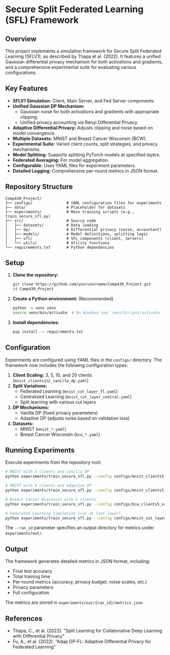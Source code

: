 # Secure Split Federated Learning (SFL) Framework

## Overview

This project implements a simulation framework for Secure Split Federated Learning (SFLV1), as described by Thapa et al. (2022). It features a unified Gaussian differential privacy mechanism for both activations and gradients, and a comprehensive experimental suite for evaluating various configurations.

## Key Features

*   **SFLV1 Simulation:** Client, Main Server, and Fed Server components.
*   **Unified Gaussian DP Mechanism:**
    *   Gaussian noise for both activations and gradients with appropriate clipping.
    *   Unified privacy accounting via Rényi Differential Privacy.
*   **Adaptive Differential Privacy:** Adjusts clipping and noise based on model convergence.
*   **Multiple Datasets:** MNIST and Breast Cancer Wisconsin (BCW).
*   **Experimental Suite:** Varied client counts, split strategies, and privacy mechanisms.
*   **Model Splitting:** Supports splitting PyTorch models at specified layers.
*   **Federated Averaging:** For model aggregation.
*   **Configurable:** Uses YAML files for experiment parameters.
*   **Detailed Logging:** Comprehensive per-round metrics in JSON format.

## Repository Structure

```
Comp430_Project/
├── configs/               # YAML configuration files for experiments
├── data/                  # Placeholder for datasets
├── experiments/           # Main training scripts (e.g., train_secure_sfl.py)
├── src/                   # Source code
│   ├── datasets/          # Data loading
│   ├── dp/                # Differential privacy (noise, accountant)
│   ├── models/            # Model definitions, splitting logic
│   ├── sfl/               # SFL components (client, servers)
│   └── utils/             # Utility functions
└── requirements.txt       # Python dependencies
```

## Setup

1.  **Clone the repository:**
    ```bash
    git clone https://github.com/yourusername/Comp430_Project.git
    cd Comp430_Project
    ```
2.  **Create a Python environment:** (Recommended)
    ```bash
    python -m venv venv
    source venv/bin/activate  # On Windows use `venv\Scripts\activate`
    ```
3.  **Install dependencies:**
    ```bash
    pip install -r requirements.txt
    ```

## Configuration

Experiments are configured using YAML files in the `configs/` directory. The framework now includes the following configuration types:

1. **Client Scaling:** 3, 5, 10, and 20 clients (`mnist_clients{n}_vanilla_dp.yaml`)
2. **Split Variations:** 
   - Federated Learning (`mnist_cut_layer_fl.yaml`)
   - Centralized Learning (`mnist_cut_layer_central.yaml`)
   - Split learning with various cut layers
3. **DP Mechanisms:**
   - Vanilla DP (fixed privacy parameters)
   - Adaptive DP (adjusts noise based on validation loss)
4. **Datasets:**
   - MNIST (`mnist_*.yaml`)
   - Breast Cancer Wisconsin (`bcw_*.yaml`)

## Running Experiments

Execute experiments from the repository root:

```bash
# MNIST with 5 clients and vanilla DP
python experiments/train_secure_sfl.py --config configs/mnist_clients5_vanilla_dp.yaml --run_id mnist_clients5_vanilla

# MNIST with 5 clients and adaptive DP
python experiments/train_secure_sfl.py --config configs/mnist_clients5_adaptive_dp.yaml --run_id mnist_clients5_adaptive

# Breast Cancer Wisconsin with 5 clients
python experiments/train_secure_sfl.py --config configs/bcw_clients5_vanilla_dp.yaml --run_id bcw_clients5_vanilla

# Federated Learning simulation (cut at last layer)
python experiments/train_secure_sfl.py --config configs/mnist_cut_layer_fl.yaml --run_id mnist_fl_sim
```

The `--run_id` parameter specifies an output directory for metrics under `experiments/out/`.

## Output

The framework generates detailed metrics in JSON format, including:
- Final test accuracy
- Total training time
- Per-round metrics (accuracy, privacy budget, noise scales, etc.)
- Privacy parameters
- Full configuration

The metrics are stored in `experiments/out/{run_id}/metrics.json`.

## References

*   Thapa, C., et al. (2022). "Split Learning for Collaborative Deep Learning with Differential Privacy"
*   Fu, A., et al. (2022). "Adap DP-FL: Adaptive Differential Privacy for Federated Learning"

